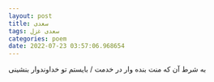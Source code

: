 ```yaml
---
layout: post
title: سعدی
tags: سعدی غزل
categories: poem
date: 2022-07-23 03:57:06.968654
---
```


به شرط آن که منت بنده وار در خدمت / بایستم تو خداوندوار بنشینی